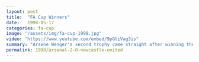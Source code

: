 ```yaml
---
layout: post
title:  "FA Cup Winners"
date:   1998-05-17
categories: fa-cup
image: "/assets/img/fa-cup-1998.jpg"
video: "https://www.youtube.com/embed/9pGtiVag3is"
summary: "Arsene Wenger's second trophy came straight after winning the league as he recorded a well deserved FA Cup victory over Newcastle United. Goals from Anelka and Overmars sealed the victory and Arsenal's 7th FA Cup."
permalink: 1998/arsenal-2-0-newcastle-united
---
```

